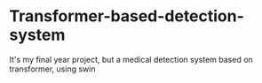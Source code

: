 # Transformer-based-detection-system
It's my final year project, but a medical detection system based on transformer, using swin
